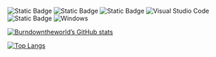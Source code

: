 ![Static Badge](https://img.shields.io/badge/TheDevMeeting-Podcast-green?link=https%3A%2F%2Fopen.spotify.com%2Fshow%2F3XuKc26Q4HrKClCQUQciRB%3Fsi%3DJNSzdZn9TpqQpM_EhjV-Gg)
![Static Badge](https://img.shields.io/badge/Python-blue?label=My%20most%20used%20language&labelColor=yellow)
![Static Badge](https://img.shields.io/badge/Codewars-f77d72?logo=codewars&link=https%3A%2F%2Fwww.codewars.com%2Fusers%2FBurndowntheworld)
![Visual Studio Code](https://img.shields.io/badge/Visual%20Studio%20Code-0078d7.svg?logo=visual-studio-code&logoColor=white)
![Static Badge](https://img.shields.io/badge/Phind-black?link=https%3A%2F%2Fwww.phind.com%2Fsearch%3Fhome%3Dtru)
![Windows](https://img.shields.io/badge/Windows-0078D6?logo=windows&logoColor=white)


[![Burndowntheworld’s GitHub stats](https://github-readme-stats.vercel.app/api?username=burndowntheworld)](https://github.com/anuraghazra/github-readme-stats)

[![Top Langs](https://github-readme-stats.vercel.app/api/top-langs/?username=burndowntheworld)](https://github.com/anuraghazra/github-readme-stats)
